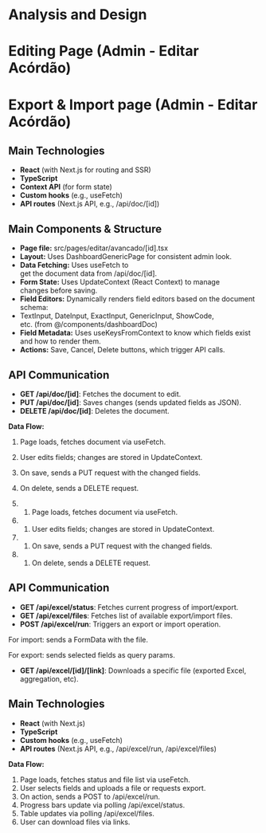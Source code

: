 # Analysis and Design 



# Editing Page (Admin - Editar Acórdão)



# Export & Import page (Admin - Editar Acórdão)

## **Main Technologies**

- **React** (with Next.js for routing and SSR)
- **TypeScript**
- **Context API** (for form state)
- **Custom hooks** (e.g., useFetch)
- **API routes** (Next.js API, e.g., /api/doc/[id])

## **Main Components & Structure**

- **Page file:** src/pages/editar/avancado/[id].tsx
- **Layout:** Uses DashboardGenericPage for consistent admin look.
- **Data Fetching:** Uses useFetch to get the document data from /api/doc/[id].
- **Form State:** Uses UpdateContext (React Context) to manage changes before saving.
- **Field Editors:** Dynamically renders field editors based on the document schema:
- TextInput, DateInput, ExactInput, GenericInput, ShowCode, etc. (from @/components/dashboardDoc)
- **Field Metadata:** Uses useKeysFromContext to know which fields exist and how to render them.
- **Actions:** Save, Cancel, Delete buttons, which trigger API calls.

## **API Communication**

- **GET /api/doc/[id]**: Fetches the document to edit.
- **PUT /api/doc/[id]**: Saves changes (sends updated fields as JSON).
- **DELETE /api/doc/[id]**: Deletes the document.

**Data Flow:**
1. Page loads, fetches document via useFetch.
1. User edits fields; changes are stored in UpdateContext.
1. On save, sends a PUT request with the changed fields.
1. On delete, sends a DELETE request.

1. 1. Page loads, fetches document via useFetch.
2. 1. User edits fields; changes are stored in UpdateContext.
3. 1. On save, sends a PUT request with the changed fields.
4. 1. On delete, sends a DELETE request.

## **API Communication**

- **GET /api/excel/status**: Fetches current progress of import/export.
- **GET /api/excel/files**: Fetches list of available export/import files.
- **POST /api/excel/run**: Triggers an export or import operation.

For import: sends a FormData with the file.

For export: sends selected fields as query params.

- **GET /api/excel/[id]/[link]**: Downloads a specific file (exported Excel, aggregation, etc).

## **Main Technologies**

- **React** (with Next.js)
- **TypeScript**
- **Custom hooks** (e.g., useFetch)
- **API routes** (Next.js API, e.g., /api/excel/run, /api/excel/files)

**Data Flow:**

1. Page loads, fetches status and file list via useFetch.
2. User selects fields and uploads a file or requests export.
3. On action, sends a POST to /api/excel/run.
4. Progress bars update via polling /api/excel/status.
5. Table updates via polling /api/excel/files.
6. User can download files via links.
